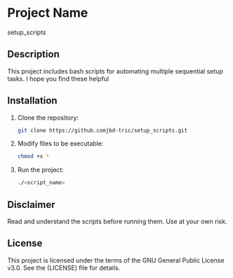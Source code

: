 # Project Name
setup_scripts

## Description

This project includes bash scripts for automating multiple sequential setup tasks. I hope you find these helpful

## Installation

1. Clone the repository:
    ```bash
    git clone https://github.comjbd-tric/setup_scripts.git
    ```
2. Modify files to be executable:
    ```bash
    chmod +x *
    ```
3. Run the project:
    ```bash
    ./<script_name>
    ```

## Disclaimer

Read and understand the scripts before running them.  Use at your own risk.

## License

This project is licensed under the terms of the GNU General Public License v3.0. See the (LICENSE) file for details.

